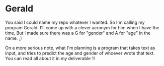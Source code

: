 # Gerald

You said I could name my repo whatever I wanted. So I'm calling my program Gerald. I'll come up with a clever acronym for him when I have the time, But I made sure there was a G for "gender" and A for "age" in the name. ;)

On a more serious note, what I'm planning is a program that takes text as input, and tries to predict the age and gender of whoever wrote that text. You can read all about it in my deliverable 1!
